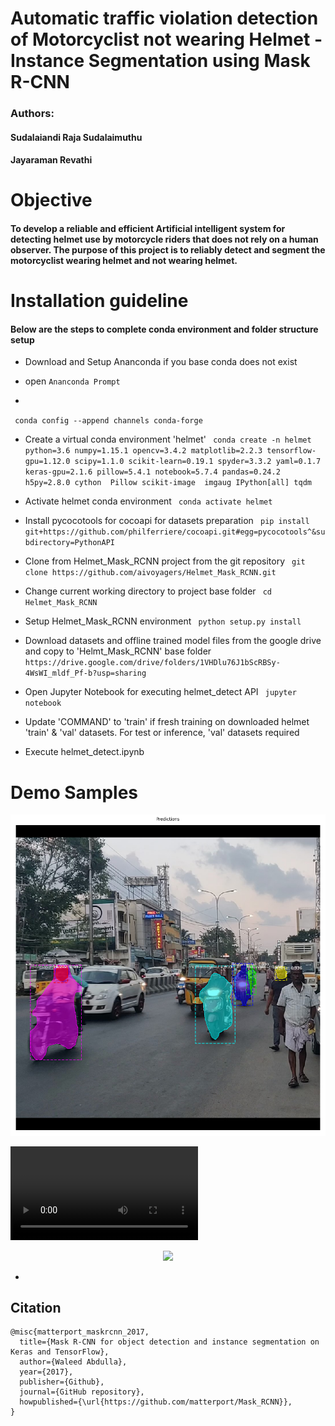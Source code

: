 # Automatic traffic violation detection of Motorcyclist not wearing Helmet - Instance Segmentation using Mask R-CNN


### Authors: 
####		Sudalaiandi Raja Sudalaimuthu
####		Jayaraman Revathi

# Objective 

#### To develop a reliable and efficient Artificial intelligent system for detecting helmet use by motorcycle riders that does not rely on a human observer. The purpose of this project is to reliably detect and segment the motorcyclist wearing helmet and not wearing helmet.

# Installation guideline

#### Below are the steps to complete conda environment and folder structure setup

- Download and Setup Ananconda if you base conda does not exist


- open `Ananconda Prompt`


- 
` conda config --append channels conda-forge`


- Create a virtual conda environment 'helmet'
` conda create -n helmet python=3.6 numpy=1.15.1 opencv=3.4.2 matplotlib=2.2.3 tensorflow-gpu=1.12.0 scipy=1.1.0 scikit-learn=0.19.1 spyder=3.3.2 yaml=0.1.7 keras-gpu=2.1.6 pillow=5.4.1 notebook=5.7.4 pandas=0.24.2 h5py=2.8.0 cython  Pillow scikit-image  imgaug IPython[all] tqdm`


- Activate helmet conda environment
` conda activate helmet`


- Install pycocotools for cocoapi for datasets preparation
` pip install git+https://github.com/philferriere/cocoapi.git#egg=pycocotools^&subdirectory=PythonAPI`


- Clone from Helmet_Mask_RCNN project from the git repository
` git clone https://github.com/aivoyagers/Helmet_Mask_RCNN.git`


- Change current working directory to project base folder
` cd Helmet_Mask_RCNN`


- Setup Helmet_Mask_RCNN environment
` python setup.py install`


- Download datasets and offline trained model files from the google drive and copy to 'Helmt_Mask_RCNN' base folder 
` https://drive.google.com/drive/folders/1VHDlu76J1bScRBSy-4WsWI_mldf_Pf-b?usp=sharing`


- Open Jupyter Notebook for executing helmet_detect API
` jupyter notebook`


- Update 'COMMAND' to 'train' if fresh training on downloaded helmet 'train' & 'val' datasets. For test or inference, 'val' datasets required

- Execute helmet_detect.ipynb

# Demo Samples

![Motorcyclist without Helmet detection using Mask R-CNN](demo/helmet_detection_mask.png)

![Motorcyclist without Helmet detection using Mask R-CNN](https://github.com/RajaSudalai/Motorcyclist_Helmet_Detection/blob/master/demo/motorcyclist_helmet_use.mp4)

<div align="center">
    <img src="demo/motorcyclist_helmet_use.gif", width="800">
</div>


- 

## Citation
```
@misc{matterport_maskrcnn_2017,
  title={Mask R-CNN for object detection and instance segmentation on Keras and TensorFlow},
  author={Waleed Abdulla},
  year={2017},
  publisher={Github},
  journal={GitHub repository},
  howpublished={\url{https://github.com/matterport/Mask_RCNN}},
}
```